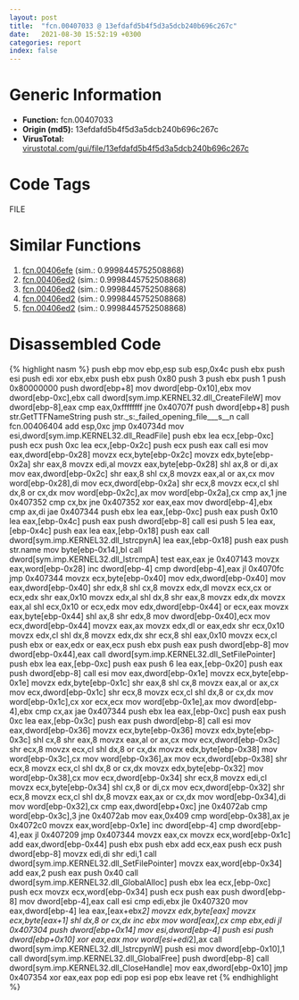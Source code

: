 ```yaml
---
layout: post
title:  "fcn.00407033 @ 13efdafd5b4f5d3a5dcb240b696c267c"
date:   2021-08-30 15:52:19 +0300
categories: report
index: false
---
```


# Generic Information
- **Function:** fcn.00407033
- **Origin (md5):** 13efdafd5b4f5d3a5dcb240b696c267c
- **VirusTotal:** [virustotal.com/gui/file/13efdafd5b4f5d3a5dcb240b696c267c][virustotal_ref]

# Code Tags
<span class="tag" id="FILE">FILE</span>


# Similar Functions

1. [fcn.00406efe][similar_1_ref] (sim.: 0.9998445752508868)
2. [fcn.00406ed2][similar_2_ref] (sim.: 0.9998445752508868)
3. [fcn.00406ed2][similar_3_ref] (sim.: 0.9998445752508868)
4. [fcn.00406ed2][similar_4_ref] (sim.: 0.9998445752508868)
5. [fcn.00406ed2][similar_5_ref] (sim.: 0.9998445752508868)


# Disassembled Code

{% highlight nasm %}
push ebp
mov ebp,esp
sub esp,0x4c
push ebx
push esi
push edi
xor ebx,ebx
push ebx
push 0x80
push 3
push ebx
push 1
push 0x80000000
push dword[ebp+8]
mov dword[ebp-0x10],ebx
mov dword[ebp-0xc],ebx
call dword[sym.imp.KERNEL32.dll_CreateFileW]
mov dword[ebp-8],eax
cmp eax,0xffffffff
jne 0x40707f
push dword[ebp+8]
push str.GetTTFNameString
push str._s:_failed_opening_file___s__n
call fcn.00406404
add esp,0xc
jmp 0x40734d
mov esi,dword[sym.imp.KERNEL32.dll_ReadFile]
push ebx
lea ecx,[ebp-0xc]
push ecx
push 0xc
lea ecx,[ebp-0x2c]
push ecx
push eax
call esi
mov eax,dword[ebp-0x28]
movzx ecx,byte[ebp-0x2c]
movzx edx,byte[ebp-0x2a]
shr eax,8
movzx edi,al
movzx eax,byte[ebp-0x28]
shl ax,8
or di,ax
mov eax,dword[ebp-0x2c]
shr eax,8
shl cx,8
movzx eax,al
or ax,cx
mov word[ebp-0x28],di
mov ecx,dword[ebp-0x2a]
shr ecx,8
movzx ecx,cl
shl dx,8
or cx,dx
mov word[ebp-0x2c],ax
mov word[ebp-0x2a],cx
cmp ax,1
jne 0x407352
cmp cx,bx
jne 0x407352
xor eax,eax
mov dword[ebp-4],ebx
cmp ax,di
jae 0x407344
push ebx
lea eax,[ebp-0xc]
push eax
push 0x10
lea eax,[ebp-0x4c]
push eax
push dword[ebp-8]
call esi
push 5
lea eax,[ebp-0x4c]
push eax
lea eax,[ebp-0x18]
push eax
call dword[sym.imp.KERNEL32.dll_lstrcpynA]
lea eax,[ebp-0x18]
push eax
push str.name
mov byte[ebp-0x14],bl
call dword[sym.imp.KERNEL32.dll_lstrcmpA]
test eax,eax
je 0x407143
movzx eax,word[ebp-0x28]
inc dword[ebp-4]
cmp dword[ebp-4],eax
jl 0x4070fc
jmp 0x407344
movzx ecx,byte[ebp-0x40]
mov edx,dword[ebp-0x40]
mov eax,dword[ebp-0x40]
shr edx,8
shl cx,8
movzx edx,dl
movzx ecx,cx
or ecx,edx
shr eax,0x10
movzx edx,al
shl dx,8
shr eax,8
movzx edx,dx
movzx eax,al
shl ecx,0x10
or ecx,edx
mov edx,dword[ebp-0x44]
or ecx,eax
movzx eax,byte[ebp-0x44]
shl ax,8
shr edx,8
mov dword[ebp-0x40],ecx
mov ecx,dword[ebp-0x44]
movzx eax,ax
movzx edx,dl
or eax,edx
shr ecx,0x10
movzx edx,cl
shl dx,8
movzx edx,dx
shr ecx,8
shl eax,0x10
movzx ecx,cl
push ebx
or eax,edx
or eax,ecx
push ebx
push eax
push dword[ebp-8]
mov dword[ebp-0x44],eax
call dword[sym.imp.KERNEL32.dll_SetFilePointer]
push ebx
lea eax,[ebp-0xc]
push eax
push 6
lea eax,[ebp-0x20]
push eax
push dword[ebp-8]
call esi
mov eax,dword[ebp-0x1e]
movzx ecx,byte[ebp-0x1e]
movzx edx,byte[ebp-0x1c]
shr eax,8
shl cx,8
movzx eax,al
or ax,cx
mov ecx,dword[ebp-0x1c]
shr ecx,8
movzx ecx,cl
shl dx,8
or cx,dx
mov word[ebp-0x1c],cx
xor ecx,ecx
mov word[ebp-0x1e],ax
mov dword[ebp-4],ebx
cmp cx,ax
jae 0x407344
push ebx
lea eax,[ebp-0xc]
push eax
push 0xc
lea eax,[ebp-0x3c]
push eax
push dword[ebp-8]
call esi
mov eax,dword[ebp-0x36]
movzx ecx,byte[ebp-0x36]
movzx edx,byte[ebp-0x3c]
shl cx,8
shr eax,8
movzx eax,al
or ax,cx
mov ecx,dword[ebp-0x3c]
shr ecx,8
movzx ecx,cl
shl dx,8
or cx,dx
movzx edx,byte[ebp-0x38]
mov word[ebp-0x3c],cx
mov word[ebp-0x36],ax
mov ecx,dword[ebp-0x38]
shr ecx,8
movzx ecx,cl
shl dx,8
or cx,dx
movzx edx,byte[ebp-0x32]
mov word[ebp-0x38],cx
mov ecx,dword[ebp-0x34]
shr ecx,8
movzx edi,cl
movzx ecx,byte[ebp-0x34]
shl cx,8
or di,cx
mov ecx,dword[ebp-0x32]
shr ecx,8
movzx ecx,cl
shl dx,8
movzx eax,ax
or cx,dx
mov word[ebp-0x34],di
mov word[ebp-0x32],cx
cmp eax,dword[ebp+0xc]
jne 0x4072ab
cmp word[ebp-0x3c],3
jne 0x4072ab
mov eax,0x409
cmp word[ebp-0x38],ax
je 0x4072c0
movzx eax,word[ebp-0x1e]
inc dword[ebp-4]
cmp dword[ebp-4],eax
jl 0x407209
jmp 0x407344
movzx eax,cx
movzx ecx,word[ebp-0x1c]
add eax,dword[ebp-0x44]
push ebx
push ebx
add ecx,eax
push ecx
push dword[ebp-8]
movzx edi,di
shr edi,1
call dword[sym.imp.KERNEL32.dll_SetFilePointer]
movzx eax,word[ebp-0x34]
add eax,2
push eax
push 0x40
call dword[sym.imp.KERNEL32.dll_GlobalAlloc]
push ebx
lea ecx,[ebp-0xc]
push ecx
movzx ecx,word[ebp-0x34]
push ecx
push eax
push dword[ebp-8]
mov dword[ebp-4],eax
call esi
cmp edi,ebx
jle 0x407320
mov eax,dword[ebp-4]
lea eax,[eax+ebx*2]
movzx edx,byte[eax]
movzx ecx,byte[eax+1]
shl dx,8
or cx,dx
inc ebx
mov word[eax],cx
cmp ebx,edi
jl 0x407304
push dword[ebp+0x14]
mov esi,dword[ebp-4]
push esi
push dword[ebp+0x10]
xor eax,eax
mov word[esi+edi*2],ax
call dword[sym.imp.KERNEL32.dll_lstrcpynW]
push esi
mov dword[ebp-0x10],1
call dword[sym.imp.KERNEL32.dll_GlobalFree]
push dword[ebp-8]
call dword[sym.imp.KERNEL32.dll_CloseHandle]
mov eax,dword[ebp-0x10]
jmp 0x407354
xor eax,eax
pop edi
pop esi
pop ebx
leave
ret
{% endhighlight %}


[similar_1_ref]: /report/fcn.00406efe@999ae3491971c32d67bd4c32561ea381
[similar_2_ref]: /report/fcn.00406ed2@a80355b9dc44bcf04d9725001d7455b7
[similar_3_ref]: /report/fcn.00406ed2@fc08a944a357dc216338592f13f65b60
[similar_4_ref]: /report/fcn.00406ed2@3e325eb0547b921cde32ac52d0a0f75c
[similar_5_ref]: /report/fcn.00406ed2@dddb2d45bcd78e2cc2df460dd599efa4
[virustotal_ref]: https://www.virustotal.com/gui/file/13efdafd5b4f5d3a5dcb240b696c267c